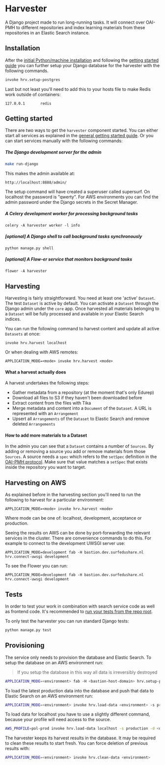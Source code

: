 Harvester
=========

A Django project made to run long-running tasks.
It will connect over OAI-PMH to different repositories and index learning materials from these repositories
in an Elastic Search instance.


Installation
------------

After the [initial Python/machine installation](../README.md#installation)
and following the [getting started guide](../README.md#getting-started)
you can further setup your Django database for the harvester with the following commands.

```bash
invoke hrv.setup-postgres
```

Last but not least you'll need to add this to your hosts file to make Redis work outside of containers:

```
127.0.0.1       redis
```


Getting started
---------------

There are two ways to get the ``harvester`` component started.
You can either start all services as explained in the [general getting started guide](../README.md#getting-started).
Or you can start services manually with the following commands:

##### The Django development server for the admin

```bash
make run-django
```

This makes the admin available at:

```
http://localhost:8888/admin/
```

The setup command will have created a superuser called supersurf. On localhost the password is "qwerty".
For AWS environments you can find the admin password under the Django secrets in the Secret Manager.


##### A Celery development worker for processing background tasks

```
celery -A harvester worker -l info
```

##### [optional] A Django shell to call background tasks synchronously

```
python manage.py shell
```

##### [optional] A Flow-er service that monitors background tasks

```
flower -A harvester
```


Harvesting
----------

Harvesting is fairly straightforward. You need at least one 'active' ``Dataset``.
The test ``Dataset`` is active by default.
You can activate a ``Dataset`` through the Django admin under the ``core`` app.
Once harvested all materials belonging to a ``Dataset`` will be fully processed
and available in your Elastic Search indices.

You can run the following command to harvest content and update all active ``Datasets`` at once:

```
invoke hrv.harvest localhost
```

Or when dealing with AWS remotes:

```
APPLICATION_MODE=<mode> invoke hrv.harvest <mode>
```

#### What a harvest actually does

A harvest undertakes the following steps:

* Gather metadata from a repository (at the moment that's only Edurep)
* Download all files to S3 if they haven't been downloaded before
* Extract content from the files with Tika
* Merge metadata and content into a ``Document`` of the ``Dataset``. A URL is represented with an ``Arrangement``
* Upsert all ``Arrangements`` of the ``Dataset`` to Elastic Search and remove deleted ``Arrangements``


#### How to add more materials to a Dataset

In the admin you can see that a ``Dataset`` contains a number of ``Sources``.
By adding or removing a source you add or remove materials from those ``Sources``.
A source needs a ``spec`` which refers to the ``setSpec`` definition in the
[OAI-PMH protocol](http://www.openarchives.org/OAI/openarchivesprotocol.html#Set).
Make sure that value matches a ``setSpec`` that exists inside the repository you want to target.


Harvesting on AWS
-----------------

As explained before in the harvesting section you'll need to run the following to harvest for a particular environment:

```
APPLICATION_MODE=<mode> invoke hrv.harvest <mode>
```

Where mode can be one of: localhost, development, acceptance or production.

Seeing the results on AWS can be done by port-forwarding the relevant services in the cluster.
There are convenience commands to do this. For example to connect to the development UWSGI server use:

```
APPLICATION_MODE=development fab -H bastion.dev.surfedushare.nl hrv.connect-uwsgi development
```

To see the Flower you can run:

```
APPLICATION_MODE=development fab -H bastion.dev.surfedushare.nl hrv.connect-uwsgi development
```


Tests
-----

In order to test your work in combination with search service code as well as frontend code.
It's recommended to [run your tests from the repo root](../README.md#tests).

To only test the harvester you can run standard Django tests:

```bash
python manage.py test
```


Provisioning
------------

The service only needs to provision the database and Elastic Search.
To setup the database on an AWS environment run:

> If you setup the database in this way all data is irreversibly destroyed

```bash
APPLICATION_MODE=<environment> fab -H <bastion-host-domain> hrv.setup-postgres
```

To load the latest production data into the database and push that data to Elastic Search on an AWS environment run:

```bash
APPLICATION_MODE=<environment> invoke hrv.load-data <environment> -s production -d <dataset-name>
```

To load data for localhost you have to use a slightly different command,
because your profile will need access to the source.

```bash
AWS_PROFILE=pol-prod invoke hrv.load-data localhost -s production -d <dataset-name>
```

The harvester keeps its harvest results in the database. It may be required to clean these results to start fresh.
You can force deletion of previous results with:

```bash
APPLICATION_MODE=<environment> invoke hrv.clean-data <environment>
```
